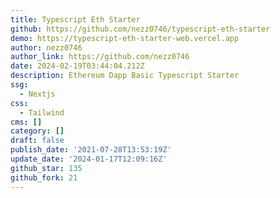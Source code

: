 ```yaml
---
title: Typescript Eth Starter
github: https://github.com/nezz0746/typescript-eth-starter
demo: https://typescript-eth-starter-web.vercel.app
author: nezz0746
author_link: https://github.com/nezz0746
date: 2024-02-19T03:44:04.212Z
description: Ethereum Dapp Basic Typescript Starter
ssg:
  - Nextjs
css:
  - Tailwind
cms: []
category: []
draft: false
publish_date: '2021-07-28T13:53:19Z'
update_date: '2024-01-17T12:09:16Z'
github_star: 135
github_fork: 21
---
```

